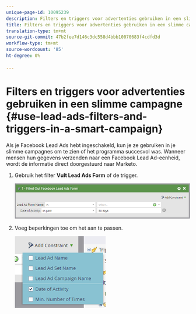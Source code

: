 ```yaml
---
unique-page-id: 10095239
description: Filters en triggers voor advertenties gebruiken in een slimme campagne - Marketo Docs - Productdocumentatie
title: Filters en triggers voor advertenties gebruiken in een slimme campagne
translation-type: tm+mt
source-git-commit: 47b2fee7d146c3dc558d4bbb10070683f4cdfd3d
workflow-type: tm+mt
source-wordcount: '85'
ht-degree: 0%

---
```



# Filters en triggers voor advertenties gebruiken in een slimme campagne {#use-lead-ads-filters-and-triggers-in-a-smart-campaign}

Als je Facebook Lead Ads hebt ingeschakeld, kun je ze gebruiken in je slimme campagnes om te zien of het programma succesvol was. Wanneer mensen hun gegevens verzenden naar een Facebook Lead Ad-eenheid, wordt de informatie direct doorgestuurd naar Marketo.

1. Gebruik het filter **Vult Lead Ads Form** of de trigger.

   ![](assets/image2016-8-5-11-3a18-3a31.png)

1. Voeg beperkingen toe om het aan te passen.

   ![](assets/image2016-8-5-11-3a19-3a27.png)

